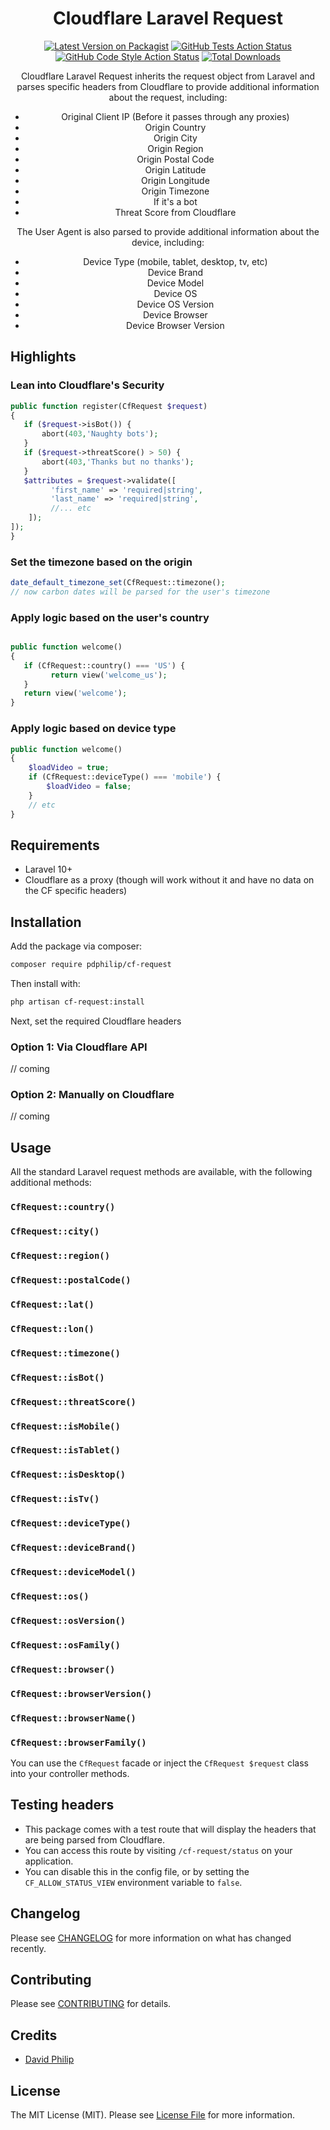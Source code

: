 <div align="center">

# Cloudflare Laravel Request

[![Latest Version on Packagist](https://img.shields.io/packagist/v/pdphilip/cf-request.svg?style=flat-square)](https://packagist.org/packages/pdphilip/cf-request) [![GitHub Tests Action Status](https://img.shields.io/github/actions/workflow/status/pdphilip/cf-request/run-tests.yml?branch=main&label=tests&style=flat-square)](https://github.com/pdphilip/cf-request/actions?query=workflow%3Arun-tests+branch%3Amain) [![GitHub Code Style Action Status](https://img.shields.io/github/actions/workflow/status/pdphilip/cf-request/fix-php-code-style-issues.yml?branch=main&label=code%20style&style=flat-square)](https://github.com/pdphilip/cf-request/actions?query=workflow%3A"Fix+PHP+code+style+issues"+branch%3Amain) [![Total Downloads](https://img.shields.io/packagist/dt/pdphilip/cf-request.svg?style=flat-square)](https://packagist.org/packages/pdphilip/cf-request)

Cloudflare Laravel Request inherits the request object from Laravel and parses specific headers from Cloudflare to provide additional information about the request, including:

- Original Client IP (Before it passes through any proxies)
- Origin Country
- Origin City
- Origin Region
- Origin Postal Code
- Origin Latitude
- Origin Longitude
- Origin Timezone
- If it's a bot
- Threat Score from Cloudflare

The User Agent is also parsed to provide additional information about the device, including:

- Device Type (mobile, tablet, desktop, tv, etc)
- Device Brand
- Device Model
- Device OS
- Device OS Version
- Device Browser
- Device Browser Version

</div>

## Highlights

### Lean into Cloudflare's Security

```php
public function register(CfRequest $request)
{
   if ($request->isBot()) {
       abort(403,'Naughty bots');
   }
   if ($request->threatScore() > 50) {
       abort(403,'Thanks but no thanks');
   }
   $attributes = $request->validate([
         'first_name' => 'required|string',
         'last_name' => 'required|string',
         //... etc
    ]);
]);
}
```

### Set the timezone based on the origin

```php
date_default_timezone_set(CfRequest::timezone();
// now carbon dates will be parsed for the user's timezone
```

### Apply logic based on the user's country

```php

public function welcome()
{
   if (CfRequest::country() === 'US') {
         return view('welcome_us');
   }
   return view('welcome');
}
```

### Apply logic based on device type

```php
public function welcome()
{
    $loadVideo = true;
    if (CfRequest::deviceType() === 'mobile') {
        $loadVideo = false;
    }
    // etc
}
```

## Requirements

- Laravel 10+
- Cloudflare as a proxy (though will work without it and have no data on the CF specific headers)

## Installation

Add the package via composer:

```bash
composer require pdphilip/cf-request
```

Then install with:

```bash
php artisan cf-request:install
```

Next, set the required Cloudflare headers

### Option 1: Via Cloudflare API

// coming

### Option 2: Manually on Cloudflare

// coming

## Usage

All the standard Laravel request methods are available, with the following additional methods:

### `CfRequest::country()`

### `CfRequest::city()`

### `CfRequest::region()`

### `CfRequest::postalCode()`

### `CfRequest::lat()`

### `CfRequest::lon()`

### `CfRequest::timezone()`

### `CfRequest::isBot()`

### `CfRequest::threatScore()`

### `CfRequest::isMobile()`

### `CfRequest::isTablet()`

### `CfRequest::isDesktop()`

### `CfRequest::isTv()`

### `CfRequest::deviceType()`

### `CfRequest::deviceBrand()`

### `CfRequest::deviceModel()`

### `CfRequest::os()`

### `CfRequest::osVersion()`

### `CfRequest::osFamily()`

### `CfRequest::browser()`

### `CfRequest::browserVersion()`

### `CfRequest::browserName()`

### `CfRequest::browserFamily()`

You can use the `CfRequest` facade or inject the `CfRequest $request` class into your controller methods.

## Testing headers

- This package comes with a test route that will display the headers that are being parsed from Cloudflare.
- You can access this route by visiting `/cf-request/status` on your application.
- You can disable this in the config file, or by setting the `CF_ALLOW_STATUS_VIEW` environment variable to `false`.

## Changelog

Please see [CHANGELOG](CHANGELOG.md) for more information on what has changed recently.

## Contributing

Please see [CONTRIBUTING](CONTRIBUTING.md) for details.

## Credits

- [David Philip](https://github.com/pdphilip)

## License

The MIT License (MIT). Please see [License File](LICENSE.md) for more information.
